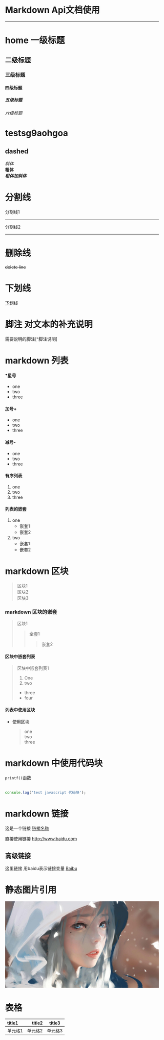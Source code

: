 # Markdown Api文档使用
_____________________
# home 一级标题
## 二级标题
### 三级标题
#### 四级标题
##### 五级标题
###### 六级标题

testsg9aohgoa
==================

dashed
------------------------------

*斜体*  
**粗体**  
***粗体加斜体***

# 分割线  

分割线1
******************

分割线2  
* * * * * * * * * * 

# 删除线

~~delete line~~

# 下划线
<u>下划线</u>

# 脚注 对文本的补充说明

需要说明的脚注[^脚注说明]

# markdown 列表

#### *星号
* one
* two
* three

#### 加号+
+ one
+ two
+ three

#### 减号-
- one
- two
- three

#### 有序列表
1. one
2. two
3. three

#### 列表的嵌套
1. one
    - 嵌套1
    - 嵌套2
2. two
    - 嵌套1
    - 嵌套2

# markdown 区块
> 区块1  
> 区块2  
> 区块3  
### markdown 区块的嵌套
> 区块1  
> > 全套1  
> > > 嵌套2

#### 区块中嵌套列表
> 区块中嵌套列表1
> 1. One
> 2. two
> + three
> + four

#### 列表中使用区块
+ 使用区块
    > one  
    > two  
    > three  


# markdown 中使用代码块
`printf()`函数  
```javascript

console.log('test javascript 代码块');

```


# markdown 链接

这是一个链接 [链接名称](http://www.baidu.com)

直接使用链接 <http://www.baidu.com>
## 高级链接
这里链接 用baidu表示链接变量  [Baibu][baidu]  

[baidu]:http://www.baidu.com



# 静态图片引用
![这是一张图片](../.vuepress/public/1.jpg)

# 表格
|  title1 |  title2  |  title3  |
|  :----  |  ----:  |  :----:  |
|  单元格1  |  单元格2  |  单元格3  |

<demo/>